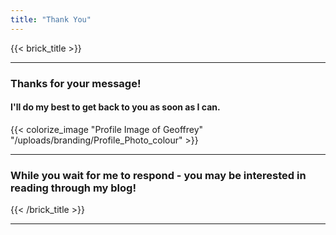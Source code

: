 ```yaml
---
title: "Thank You"
---
```

{{< brick_title >}}

---

### Thanks for your message!

#### I'll do my best to get back to you as soon as I can.

{{< colorize_image "Profile Image of Geoffrey" "/uploads/branding/Profile_Photo_colour" >}}

---
### While you wait for me to respond - you may be interested in reading through my blog!

{{< /brick_title >}}






___
